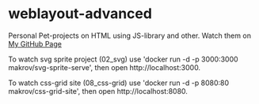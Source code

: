 # weblayout-advanced
Personal Pet-projects on HTML using JS-library and other.
Watch them on [My GitHub Page](https://makrovan.github.io/weblayout-advanced/)

To watch svg sprite project (02_svg) use 'docker run -d -p 3000:3000 makrov/svg-sprite-serve', then open http://localhost:3000.

To watch css-grid site (08_css-grid) use 'docker run -d -p 8080:80 makrov/css-grid-site', then open http://localhost:8080.
